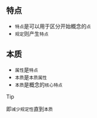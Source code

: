 ## 特点

- `特点`是可以用于区分开始概念的`点`
- `规定`则产生`特点`

## 本质

- `属性`是`特点`
- `本质`是`本质属性`
- `本质`是概念的`核心特点`


> [!TIP]
> 即`减少规定性`直到`本质`
